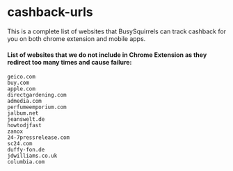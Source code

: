 # cashback-urls

This is a complete list of websites that BusySquirrels can track cashback for you on both chrome extension and mobile apps. 

#### List of websites that we do not include in Chrome Extension as they redirect too many times and cause failure:
```
geico.com
buy.com
apple.com
directgardening.com
admedia.com
perfumeemporium.com
jalbum.net
jeanswelt.de
howtodjfast
zanox
24-7pressrelease.com 
sc24.com
duffy-fon.de
jdwilliams.co.uk
columbia.com
```
